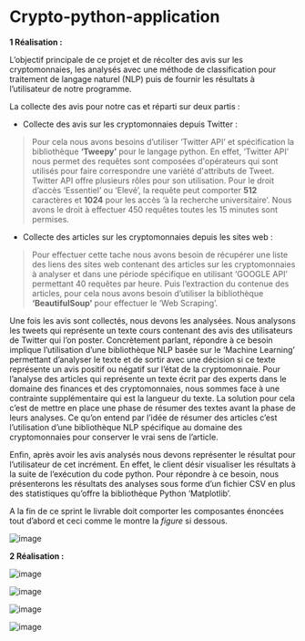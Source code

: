 # Crypto-python-application

**1 Réalisation :**

L’objectif principale de ce projet et de récolter des avis sur les
cryptomonnaies, les analysés avec une méthode de classification pour
traitement de langage naturel (NLP) puis de fournir les résultats à
l’utilisateur de notre programme.

La collecte des avis pour notre cas et réparti sur deux partis :

  - Collecte des avis sur les cryptomonnaies depuis Twitter :

> Pour cela nous avons besoins d’utiliser ‘Twitter API’ et spécification
> la bibliothèque **‘Tweepy’** pour le langage python. En effet,
> ‘Twitter API’ nous permet des requêtes sont composées d'opérateurs
> qui sont utilisés pour faire correspondre une variété d'attributs de
> Tweet. Twitter API offre plusieurs rôles pour son utilisation. Pour le
> droit d’accès ‘Essentiel’ ou ‘Elevé’, la requête peut comporter
> **512** caractères et **1024** pour les accès ‘à la recherche
> universitaire’. Nous avons le droit à effectuer 450 requêtes toutes
> les 15 minutes sont permises.

  - Collecte des articles sur les cryptomonnaies depuis les sites web :

> Pour effectuer cette tache nous avons besoin de récupérer une liste
> des liens des sites web contenant des articles sur les cryptomonnaies
> à analyser et dans une période spécifique en utilisant ‘GOOGLE API’
> permettant 40 requêtes par heure. Puis l’extraction du contenue des
> articles, pour cela nous avons besoin d’utiliser la bibliothèque
> **‘BeautifulSoup’** pour effectuer le ‘Web Scraping’.

Une fois les avis sont collectés, nous devons les analysées. Nous
analysons les tweets qui représente un texte cours contenant des avis
des utilisateurs de Twitter qui l’on poster. Concrètement parlant,
répondre à ce besoin implique l’utilisation d’une bibliothèque NLP
basée sur le ‘Machine Learning’ permettant d’analyser le texte et de
sortir avec une décision si ce texte représente un avis positif ou
négatif sur l’état de la cryptomonnaie. Pour l’analyse des articles qui
représente un texte écrit par des experts dans le domaine des finances
et des cryptomonnaies, nous sommes face à une contrainte supplémentaire
qui est la langueur du texte. La solution pour cela c’est de mettre en
place une phase de résumer des textes avant la phase de leurs analyses.
Ce qu’on entend par l’idée de résumer des articles c’est l’utilisation
d’une bibliothèque NLP spécifique au domaine des cryptomonnaies pour
conserver le vrai sens de l’article.

Enfin, après avoir les avis analysés nous devons représenter le résultat
pour l’utilisateur de cet incrément. En effet, le client désir
visualiser les résultats à la suite de l’exécution du code python. Pour
répondre à ce besoin, nous présenterons les résultats des analyses sous
forme d’un fichier CSV en plus des statistiques qu’offre la bibliothèque
Python ‘Matplotlib’.

A la fin de ce sprint le livrable doit comporter les composantes
énoncées tout d’abord et ceci comme le montre la *figure* si dessous.

![image](https://user-images.githubusercontent.com/32374946/192635923-db9f7cc2-1dfc-43e9-b2fb-fb56936262ef.png)

**2 Réalisation :**

![image](https://user-images.githubusercontent.com/32374946/192635996-f8608830-1b03-4f22-a0e3-40ff9131e086.png)

![image](https://user-images.githubusercontent.com/32374946/192636062-80e75e25-9954-443b-bb69-cd8b0fc414e7.png)

![image](https://user-images.githubusercontent.com/32374946/192636080-75e24910-abeb-477d-86a2-8edb1e8914b5.png)

![image](https://user-images.githubusercontent.com/32374946/192636111-3a42eaf5-443a-4ca0-9169-65ff9140b17a.png)







